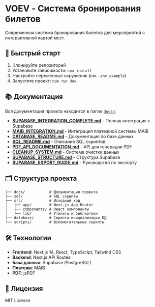 # VOEV - Система бронирования билетов

Современная система бронирования билетов для мероприятий с интерактивной картой мест.

## 🚀 Быстрый старт

1. Клонируйте репозиторий
2. Установите зависимости: `npm install`
3. Настройте переменные окружения (см. `.env.example`)
4. Запустите проект: `npm run dev`

## 📚 Документация

Вся документация проекта находится в папке [`docs/`](./docs/):

- **[SUPABASE_INTEGRATION_COMPLETE.md](./docs/SUPABASE_INTEGRATION_COMPLETE.md)** - Полная интеграция с Supabase
- **[MAIB_INTEGRATION.md](./docs/MAIB_INTEGRATION.md)** - Интеграция платежной системы MAIB
- **[DATABASE_README.md](./docs/DATABASE_README.md)** - Документация по базе данных
- **[SQL_README.md](./docs/SQL_README.md)** - Описание SQL скриптов
- **[PDF_API_DOCUMENTATION.md](./docs/PDF_API_DOCUMENTATION.md)** - API для генерации PDF
- **[CLEANUP_SYSTEM.md](./docs/CLEANUP_SYSTEM.md)** - Система очистки данных
- **[SUPABASE_STRUCTURE.md](./docs/SUPABASE_STRUCTURE.md)** - Структура Supabase
- **[SUPABASE_EXPORT_GUIDE.md](./docs/SUPABASE_EXPORT_GUIDE.md)** - Руководство по экспорту

## 🗂️ Структура проекта

```
├── docs/           # Документация проекта
├── sql/            # SQL скрипты
├── src/            # Исходный код
│   ├── app/        # Next.js App Router
│   ├── components/ # React компоненты
│   └── lib/        # Утилиты и библиотеки
├── database/       # Скрипты инициализации БД
└── scripts/        # Вспомогательные скрипты
```

## 🛠️ Технологии

- **Frontend**: Next.js 14, React, TypeScript, Tailwind CSS
- **Backend**: Next.js API Routes
- **База данных**: Supabase (PostgreSQL)
- **Платежи**: MAIB
- **PDF**: jsPDF

## 📄 Лицензия

MIT License